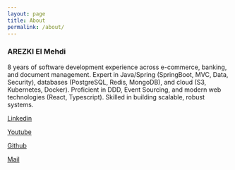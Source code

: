 ```yaml
---
layout: page
title: About
permalink: /about/
---
```


### **AREZKI El Mehdi**

8 years of software development experience across e-commerce, banking, and document management. Expert in Java/Spring (SpringBoot, MVC, Data, Security), databases (PostgreSQL, Redis, MongoDB), and cloud (S3, Kubernetes, Docker). Proficient in DDD, Event Sourcing, and modern web technologies (React, Typescript). Skilled in building scalable, robust systems.

[Linkedin](https://www.linkedin.com/in/mehdi-arezki/)

[Youtube](https://www.youtube.com/channel/UCeU54Sja74q8YLVXuO3HFRg)

[Github](https://github.com/earezki)

[Mail](mailto:arezki.elmehdi@gmail.com)